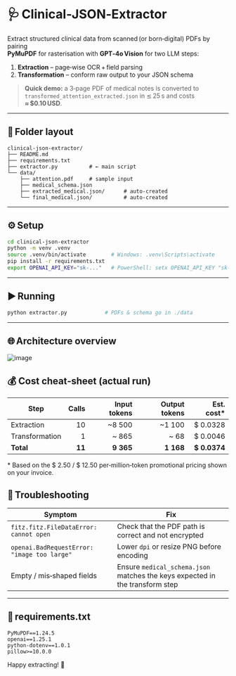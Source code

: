 # 🩺 Clinical‑JSON‑Extractor

Extract structured clinical data from scanned (or born‑digital) PDFs by pairing  
**PyMuPDF** for rasterisation with **GPT‑4o Vision** for two LLM steps:

1. **Extraction** – page‑wise OCR + field parsing  
2. **Transformation** – conform raw output to your JSON schema

> **Quick demo:** a 3‑page PDF of medical notes is converted to  
> `transformed_attention_extracted.json` in ≲ 25 s and costs **≈ $0.10 USD**.

---

## 📂 Folder layout

```
clinical-json-extractor/
├── README.md
├── requirements.txt
├── extractor.py          # ← main script
└── data/
    ├── attention.pdf     # sample input
    ├── medical_schema.json
    ├── extracted_medical.json/      # auto‑created
    └── final_medical.json/          # auto‑created
```

---

## ⚙️ Setup

```bash
cd clinical-json-extractor
python -m venv .venv
source .venv/bin/activate        # Windows: .venv\Scripts\activate
pip install -r requirements.txt
export OPENAI_API_KEY="sk-..."   # PowerShell: setx OPENAI_API_KEY "sk-..."
```

---

## ▶️ Running

```bash
python extractor.py            # PDFs & schema go in ./data
```

---

## 🌐 Architecture overview

![image](https://github.com/user-attachments/assets/e4196496-7416-46a9-b759-64297993d1f1)


## 💰 Cost cheat‑sheet (actual run)

| Step            | Calls | Input tokens | Output tokens | Est. cost* |
|-----------------|------:|-------------:|--------------:|-----------:|
| Extraction      | 10    | ~8 500       | ~1 100        | \$ 0.0328 |
| Transformation  | 1     | ~ 865        | ~ 68          | \$ 0.0046 |
| **Total**       | **11**| **9 365**    | **1 168**     | **\$ 0.0374** |

\* Based on the \$ 2.50 / \$ 12.50 per‑million‑token promotional pricing shown on your invoice.

## 🔧 Troubleshooting

| Symptom | Fix |
|---------|-----|
| `fitz.fitz.FileDataError: cannot open` | Check that the PDF path is correct and not encrypted |
| `openai.BadRequestError: "image too large"` | Lower `dpi` or resize PNG before encoding |
| Empty / mis‑shaped fields | Ensure `medical_schema.json` matches the keys expected in the transform step |

---

## 📝 requirements.txt

```text
PyMuPDF==1.24.5
openai==1.25.1
python-dotenv==1.0.1
pillow>=10.0.0
```

Happy extracting! 🚀
